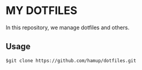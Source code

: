 # MY DOTFILES
In this repository, we manage dotfiles and others.

## Usage
```
$git clone https://github.com/hamup/dotfiles.git
```
